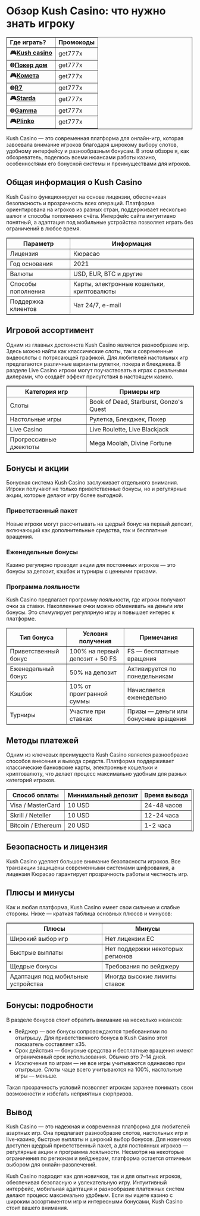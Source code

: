 <h1>Обзор Kush Casino: что нужно знать игроку</h1>
<table border="1" cellpadding="1" cellspacing="1" style="width:500px">
	<tbody>
		<tr>
			<td><strong>Где играть?</strong></td>
			<td><strong>Промокоды</strong></td>
		</tr>
		<tr>
			<td><strong>🎮<a href="https://lvlx.pw/t59017025">Kush casino</a></strong></td>
			<td>get777x</td>
		</tr>
		<tr>
			<td><strong>🌐<a href="https://lvlx.pw/t59017025">Покер дом</a></strong></td>
			<td>get777x</td>
		</tr>
		<tr>
			<td><strong>🎮<a href="https://lvlx.pw/t59017025">Комета</a></strong></td>
			<td>get777x</td>
		</tr>
		<tr>
			<td><strong>🌐<a href="https://lvlx.pw/t59017025">R7</a></strong></td>
			<td>get777x</td>
		</tr>
		<tr>
			<td><strong>🎮<a href="https://lvlx.pw/t59017025">Starda</a></strong></td>
			<td>get777x</td>
		</tr>
		<tr>
			<td><strong>🌐<a href="https://lvlx.pw/t59017025">Gamma</a></strong></td>
			<td>get777x</td>
		</tr>
		<tr>
			<td><strong>🎮<a href="https://lvlx.pw/t59017025">Plinko</a></strong></td>
			<td>get777x</td>
		</tr>
	</tbody>
</table>

<p>Kush Casino — это современная платформа для онлайн-игр, которая завоевала внимание игроков благодаря широкому выбору слотов, удобному интерфейсу и разнообразным бонусам. В этом обзоре я, как обозреватель, поделюсь всеми нюансами работы казино, особенностями его бонусной системы и преимуществами для игроков.</p>

<h2>Общая информация о Kush Casino</h2>
<p>Kush Casino функционирует на основе лицензии, обеспечивая безопасность и прозрачность всех операций. Платформа ориентирована на игроков из разных стран, поддерживает несколько валют и способы пополнения счёта. Интерфейс сайта интуитивно понятный, а адаптация под мобильные устройства позволяет играть без ограничений в любое время.</p>

<table border="1">
<tr>
<th>Параметр</th>
<th>Информация</th>
</tr>
<tr>
<td>Лицензия</td>
<td>Кюрасао</td>
</tr>
<tr>
<td>Год основания</td>
<td>2021</td>
</tr>
<tr>
<td>Валюты</td>
<td>USD, EUR, BTC и другие</td>
</tr>
<tr>
<td>Способы пополнения</td>
<td>Карты, электронные кошельки, криптовалюты</td>
</tr>
<tr>
<td>Поддержка клиентов</td>
<td>Чат 24/7, e-mail</td>
</tr>
</table>

<h2>Игровой ассортимент</h2>
<p>Одним из главных достоинств Kush Casino является разнообразие игр. Здесь можно найти как классические слоты, так и современные видеослоты с потрясающей графикой. Для любителей настольных игр предлагаются различные варианты рулетки, покера и блекджека. В разделе Live Casino игроки могут поучаствовать в играх с реальными дилерами, что создаёт эффект присутствия в настоящем казино.</p>

<table border="1">
<tr>
<th>Категория игр</th>
<th>Примеры игр</th>
</tr>
<tr>
<td>Слоты</td>
<td>Book of Dead, Starburst, Gonzo's Quest</td>
</tr>
<tr>
<td>Настольные игры</td>
<td>Рулетка, Блекджек, Покер</td>
</tr>
<tr>
<td>Live Casino</td>
<td>Live Roulette, Live Blackjack</td>
</tr>
<tr>
<td>Прогрессивные джекпоты</td>
<td>Mega Moolah, Divine Fortune</td>
</tr>
</table>

<h2>Бонусы и акции</h2>
<p>Бонусная система Kush Casino заслуживает отдельного внимания. Игроки получают не только приветственные бонусы, но и регулярные акции, которые делают игру более выгодной.</p>

<h3>Приветственный пакет</h3>
<p>Новые игроки могут рассчитывать на щедрый бонус на первый депозит, включающий как дополнительные средства, так и бесплатные вращения.</p>

<h3>Еженедельные бонусы</h3>
<p>Казино регулярно проводит акции для постоянных игроков — это бонусы за депозит, кэшбэк и турниры с ценными призами.</p>

<h3>Программа лояльности</h3>
<p>Kush Casino предлагает программу лояльности, где игроки получают очки за ставки. Накопленные очки можно обменивать на деньги или бонусы. Это стимулирует регулярную игру и повышает интерес к платформе.</p>

<table border="1">
<tr>
<th>Тип бонуса</th>
<th>Условия получения</th>
<th>Примечания</th>
</tr>
<tr>
<td>Приветственный бонус</td>
<td>100% на первый депозит + 50 FS</td>
<td>FS — бесплатные вращения</td>
</tr>
<tr>
<td>Еженедельный бонус</td>
<td>50% на депозит</td>
<td>Активируется по понедельникам</td>
</tr>
<tr>
<td>Кэшбэк</td>
<td>10% от проигранной суммы</td>
<td>Начисляется еженедельно</td>
</tr>
<tr>
<td>Турниры</td>
<td>Участие при ставках</td>
<td>Призы — деньги или бонусные вращения</td>
</tr>
</table>

<h2>Методы платежей</h2>
<p>Одним из ключевых преимуществ Kush Casino является разнообразие способов внесения и вывода средств. Платформа поддерживает классические банковские карты, электронные кошельки и криптовалюту, что делает процесс максимально удобным для разных категорий игроков.</p>

<table border="1">
<tr>
<th>Способ оплаты</th>
<th>Минимальный депозит</th>
<th>Время вывода</th>
</tr>
<tr>
<td>Visa / MasterCard</td>
<td>10 USD</td>
<td>24-48 часов</td>
</tr>
<tr>
<td>Skrill / Neteller</td>
<td>10 USD</td>
<td>12-24 часа</td>
</tr>
<tr>
<td>Bitcoin / Ethereum</td>
<td>20 USD</td>
<td>1-2 часа</td>
</tr>
</table>

<h2>Безопасность и лицензия</h2>
<p>Kush Casino уделяет большое внимание безопасности игроков. Все транзакции защищены современными системами шифрования, а лицензия Кюрасао гарантирует прозрачность работы и честность игр.</p>

<h2>Плюсы и минусы</h2>
<p>Как и любая платформа, Kush Casino имеет свои сильные и слабые стороны. Ниже — краткая таблица основных плюсов и минусов:</p>

<table border="1">
<tr>
<th>Плюсы</th>
<th>Минусы</th>
</tr>
<tr>
<td>Широкий выбор игр</td>
<td>Нет лицензии ЕС</td>
</tr>
<tr>
<td>Быстрые выплаты</td>
<td>Нет поддержки некоторых регионов</td>
</tr>
<tr>
<td>Щедрые бонусы</td>
<td>Требования по вейджеру</td>
</tr>
<tr>
<td>Адаптация под мобильные устройства</td>
<td>Иногда высокие лимиты ставок</td>
</tr>
</table>

<h2>Бонусы: подробности</h2>
<p>В разделе бонусов стоит обратить внимание на несколько нюансов:</p>
<ul>
<li>Вейджер — все бонусы сопровождаются требованиями по отыгрышу. Для приветственного бонуса в Kush Casino этот показатель составляет x35.</li>
<li>Срок действия — бонусные средства и бесплатные вращения имеют ограниченный срок использования. Обычно это 7–14 дней.</li>
<li>Исключения по играм — не все игры учитываются одинаково при отыгрыше. Слоты чаще всего учитываются на 100%, настольные игры — меньше.</li>
</ul>
<p>Такая прозрачность условий позволяет игрокам заранее понимать свои возможности и избегать неприятных сюрпризов.</p>

<h2>Вывод</h2>
<p>Kush Casino — это надежная и современная платформа для любителей азартных игр. Она предлагает разнообразие слотов, настольных игр и live-казино, быстрые выплаты и широкий выбор бонусов. Для новичков доступен щедрый приветственный пакет, а для постоянных игроков — регулярные акции и программа лояльности. Несмотря на некоторые ограничения по регионам и вейджерам, платформа остается отличным выбором для онлайн-развлечений.</p>
<p>Kush Casino подходит как для новичков, так и для опытных игроков, обеспечивая безопасную и увлекательную игру. Интуитивный интерфейс, мобильная адаптация и разнообразие платежных систем делают процесс максимально удобным. Если вы ищете казино с широким ассортиментом игр и интересными бонусами, Kush Casino стоит вашего внимания.</p>

